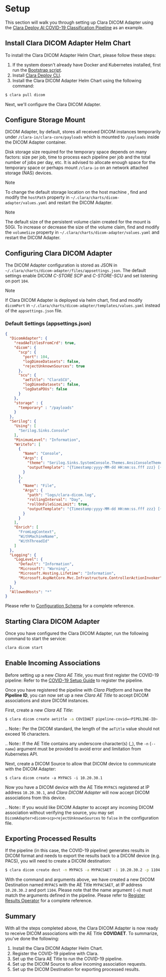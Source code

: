 # Setup

This section will walk you through setting up Clara DICOM Adapter using the [Clara Deploy AI COVID-19 Classification Pipeline](https://ngc.nvidia.com/catalog/resources/nvidia:clara:clara_ai_covid19_pipeline)
as an example.

## Install Clara DICOM Adapter Helm Chart

To install the Clara DICOM Adapter Helm Chart, please follow these steps:

1. If the system doesn't already have Docker and Kubernetes installed, first run the [Bootstrap script](https://ngc.nvidia.com/catalog/resources/nvidia:clara:clara_bootstrap).
2. Install [Clara Deploy CLI](https://ngc.nvidia.com/catalog/resources/nvidia:clara:clara_cli).
3. Install the Clara DICOM Adapter Helm Chart using the following command:

```bash
$ clara pull dicom
```

Next, we'll configure the Clara DICOM Adapter.

## Configure Storage Mount

DICOM Adapter, by default, stores all received DICOM instances temporarily under `/clara-io/clara-core/payloads` which is mounted
to `/payloads` inside the DICOM Adapter container.

Disk storage size required for the temporary space depends on many factors: size per job, time to process each pipeline per job and the total number of 
jobs per day, etc.  It is advised to allocate enough space for the temporary space or perhaps mount `/clara-io` on an network attached
storage (NAS) devices.

> [!Note]
> To change the default storage location on the host machine , find and modify the `hostPath` property in
> `~/.clara/charts/dicom-adapter/values.yaml` and restart the DICOM Adapter.

> [!Note]
> The default size of the persistent volume claim created for the mount is 50Gi.
> To increase or decrease the size of the volume claim, find and modify the `volumeSize` property in
> `~/.clara/charts/dicom-adapter/values.yaml` and restart the DICOM Adapter.


## Configuring Clara DICOM Adapter

The DICOM Adapter configuration is stored as JSON in `~/.clara/charts/dicom-adapter/files/appsettings.json`.
The default settings enable DICOM *C-STORE SCP* and *C-STORE-SCU* and set listening on port `104`.

> [!Note]
> If Clara DICOM Adapter is deployed via helm chart, find and modify `dicomPort` in `~/.clara/charts/dicom-adapter/templates/values.yaml` instead of the `appsettings.json` file.


### Default Settings (appsettings.json)

``` json
{
  "DicomAdapter": {
    "readAeTitlesFromCrd": true,
    "dicom": {
      "scp": {
        "port": 104,
        "logDimseDatasets": false,
        "rejectUnknownSources": true
      },
      "scu": {
        "aeTitle": "ClaraSCU",
        "logDimseDatasets": false,
        "logDataPDUs": false
      }
    },
    "storage" : {
      "temporary" : "/payloads"
    }
  },
  "Serilog": {
    "Using": [
      "Serilog.Sinks.Console"
    ],
    "MinimumLevel": "Information",
    "WriteTo": [
      {
        "Name": "Console",
        "Args": {
          "theme": "Serilog.Sinks.SystemConsole.Themes.AnsiConsoleTheme::Code, Serilog.Sinks.Console",
          "outputTemplate": "{Timestamp:yyyy-MM-dd HH:mm:ss.fff zzz} [{Level:u4}] [{MachineName}] {SourceContext}[{ThreadId}] {Properties} {Message:l}{NewLine}{Exception}"
        }
      },
      {
        "Name": "File",
        "Args": {
          "path": "logs/clara-dicom.log",
          "rollingInterval": "Day",
          "rollOnFileSizeLimit": true,
          "outputTemplate": "{Timestamp:yyyy-MM-dd HH:mm:ss.fff zzz} [{Level:u4}] [{MachineName}] {SourceContext}[{ThreadId}] {Properties} {Message}{NewLine}{Exception}"
        }
      }
    ],
    "Enrich": [
      "FromLogContext",
      "WithMachineName",
      "WithThreadId"
    ]
  },
  "Logging": {
    "LogLevel": {
      "Default": "Information",
      "Microsoft": "Warning",
      "Microsoft.Hosting.Lifetime": "Information",
      "Microsoft.AspNetCore.Mvc.Infrastructure.ControllerActionInvoker": "Error"
    }
  },
  "AllowedHosts": "*"
}
```

Please refer to [Configuration Schema](schema.md) for a complete reference.


## Starting Clara DICOM Adapter

Once you have configured the Clara DICOM Adapter, run the following command to start the service:

```bash
clara dicom start
```

## Enable Incoming Associations

Before setting up a new *Clara AE Title*, you must first register the COVID-19 pipeline: Refer
to the [COVID-19 Setup Guide](https://ngc.nvidia.com/catalog/resources/nvidia:clara:clara_ai_covid19_pipeline/setup)
to register the pipeline.

Once you have registered the pipeline with *Clara Platform* and have the **Pipeline ID**, you can
now set up a new *Clara AE Title* to accept DICOM associations and store DICOM instances.

First, create a new *Clara AE Title*:

```bash
$ clara dicom create aetitle -a COVIDAET pipeline-covid=<PIPELINE-ID>
```

.. Note:: Per the DICOM standard, the length of the `aeTitle` value should not exceed 16
          characters.

.. Note:: If the AE Title contains any underscore character(s) (_), the `-n` (`--name`) argument must be provided to
          avoid error and limitation from Kubernetes API.

Next, create a DICOM Source to allow that DICOM device to communicate with the DICOM Adapter:

```
$ clara dicom create -a MYPACS -i 10.20.30.1
```

Now you have a DICOM device with the AE Title `MYPACS` registered at IP address `10.20.30.1`, and
*Clara DICOM Adapter* will now accept DICOM associations from this device.

.. Note:: If you would like DICOM Adapter to accept any incoming DICOM association without
          verifying the source, you may set `DicomAdapter>dicom>scp>rejectUnknownSources` to
         `false` in the configuration file.

## Exporting Processed Results

If the pipeline (in this case, the COVID-19 pipeline) generates results in DICOM format and needs
to export the results back to a DICOM device (e.g. PACS), you will need to create a DICOM
destination:

```bash
$ clara dicom create dest -n MYPACS -a MYPACSAET -i 10.20.30.2 -p 1104 
```

With the command and arguments above, we have created a new DICOM Destination named `MYPACS` with
the AE Title `MYPACSAET`, at IP address `10.20.30.2` and port  `1104`.  Please note that the
name argument (`-n`) must match the arguments defined in the pipeline. Please refer to [Register Results Operator](/sdk/Services/ResultsService/public/docs/README.md)
for a complete reference.

## Summary

With all the steps completed above, the Clara DICOM Adapter is now ready to receive DICOM 
associations with the AE Title **COVIDAET**. To summarize, you've done the following:

1. Install the Clara DICOM Adapter Helm Chart.
2. Register the COVID-19 pipeline with Clara.
3. Set up the Clara AE Title to run the COVID-19 pipeline.
4. Set up the DICOM Source to allow incoming association requests.
5. Set up the DICOM Destination for exporting processed results.

